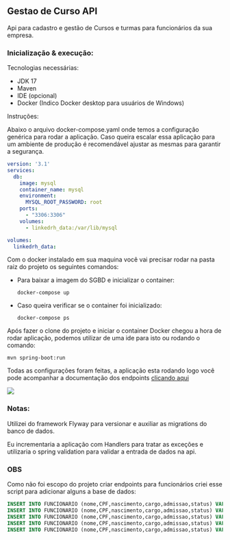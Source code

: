 ## Gestao de Curso API 

Api para cadastro e gestão de Cursos e turmas para funcionários da sua empresa.

### Inicialização & execução:

Tecnologias necessárias:

-  JDK 17
- Maven
- IDE (opcional)
- Docker (Indico Docker desktop para usuários de Windows)

Instruções:

Abaixo o arquivo docker-compose.yaml onde temos a configuração genérica para rodar a aplicação. Caso queira escalar essa aplicação para um ambiente de produção é recomendável ajustar as mesmas para garantir a segurança.

```yaml
version: '3.1'
services:
  db:
    image: mysql
    container_name: mysql
    environment:
      MYSQL_ROOT_PASSWORD: root
    ports:
      - "3306:3306"
    volumes:
      - linkedrh_data:/var/lib/mysql

volumes:
  linkedrh_data:
```

Com o docker instalado em sua maquina você vai precisar rodar na pasta raiz do projeto os seguintes comandos:

- Para baixar a imagem do SGBD e inicializar o container:

  ```shell
  docker-compose up 
  ```

- Caso queira verificar se o container foi inicializado:

  ```shell
  docker-compose ps
  ```

  

Após fazer o clone do projeto e iniciar o container Docker chegou a hora de rodar aplicação, podemos utilizar de uma ide para isto ou rodando o comando:

```shell
mvn spring-boot:run
```



Todas as configurações foram feitas, a aplicação esta rodando logo você pode acompanhar a documentação dos endpoints [clicando aqui]( http://localhost:8080/swagger-ui/index.html#)

![](https://media1.giphy.com/media/v1.Y2lkPTc5MGI3NjExODkyOWUzNjRmZWQ4OGFlMjM5NTg1ODRkZWQ0NDVkOWM2ZWQ3MjA1MiZjdD1n/sGOyrLb6ImzpVcDiTl/giphy.gif)





### Notas:

Utilizei do framework Flyway para versionar e auxiliar as migrations do banco de dados.

Eu incrementaria  a aplicação com  Handlers para  tratar as exceções e utilizaria o spring validation para validar a entrada de dados na api.



### OBS

Como não foi escopo do projeto criar endpoints para funcionários criei esse script para adicionar alguns a base de dados:

```sql
INSERT INTO FUNCIONARIO (nome,CPF,nascimento,cargo,admissao,status) VALUES ("RICARDO VIFNOTTO LOPEZ","25149383090", "1988-04-20","CEO","2005-03-23",1);
INSERT INTO FUNCIONARIO (nome,CPF,nascimento,cargo,admissao,status) VALUES ("MARIA MAGALHAES BASTOS","09422417031", "1968-04-20","SEO","2005-07-02",1);
INSERT INTO FUNCIONARIO (nome,CPF,nascimento,cargo,admissao,status) VALUES ("JOSÉ MARTINEZ MELO","84681151009", "1998-04-20","DESENVOLVEDOR","2020-05-02",1);
INSERT INTO FUNCIONARIO (nome,CPF,nascimento,cargo,admissao,status) VALUES ("MEL GARCIA AMOEDO","67622407046", "1999-01-20","ANALISTA DE SISTEMAS","2022-02-22",1);
INSERT INTO FUNCIONARIO (nome,CPF,nascimento,cargo,admissao,status) VALUES ("MARINA SILVA COSTA","68585301007", "2000-03-02","TECH LEADER","2021-07-13",1);
```

